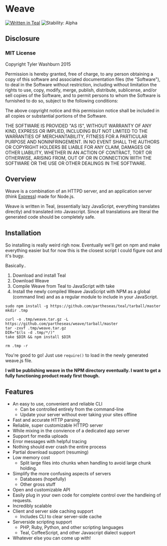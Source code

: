 # Weave

[![Written in Teal](http://img.shields.io/badge/teal-v0.3.1-62eaaa.svg?style=flat)](https://github.com/partheseas/teal)
![Stability: Alpha](http://img.shields.io/badge/stability-alpha-f04c5e.svg?style=flat)

## Disclosure

### MIT License

Copyright Tyler Washburn 2015

Permission is hereby granted, free of charge, to any person obtaining a copy
of this software and associated documentation files (the "Software"), to deal
in the Software without restriction, including without limitation the rights
to use, copy, modify, merge, publish, distribute, sublicense, and/or sell
copies of the Software, and to permit persons to whom the Software is
furnished to do so, subject to the following conditions:

The above copyright notice and this permission notice shall be included in all
copies or substantial portions of the Software.

THE SOFTWARE IS PROVIDED "AS IS", WITHOUT WARRANTY OF ANY KIND, EXPRESS OR
IMPLIED, INCLUDING BUT NOT LIMITED TO THE WARRANTIES OF MERCHANTABILITY,
FITNESS FOR A PARTICULAR PURPOSE AND NONINFRINGEMENT. IN NO EVENT SHALL THE
AUTHORS OR COPYRIGHT HOLDERS BE LIABLE FOR ANY CLAIM, DAMAGES OR OTHER
LIABILITY, WHETHER IN AN ACTION OF CONTRACT, TORT OR OTHERWISE, ARISING FROM,
OUT OF OR IN CONNECTION WITH THE SOFTWARE OR THE USE OR OTHER DEALINGS IN THE
SOFTWARE.

## Overview

Weave is a combination of an HTTPD server, and an application server (think [Express](http://expressjs.com/)) made for Node.js.

Weave is written in Teal, (essentially lazy JavaScript, everything translates directly) and translated into Javascript.
Since all translations are literal the generated code should be completely safe.

## Installation

So installing is really weird righ now. Eventually we'll get on npm and make everything
easier but for now this is the closest script I could figure out and it's bugy.

Basically..
1. Download and install Teal
2. Download Weave
3. Compile Weave from Teal to JavaScript with take
4. Install the newly compiled Weave JavaScript with NPM as a global (command line)
and as a regular module to include in your JavaScript.

```Shell
sudo npm install -g https://github.com/partheseas/teal/tarball/master
mkdir .tmp

curl -o .tmp/weave.tar.gz -L https://github.com/partheseas/weave/tarball/master
tar -zxvf .tmp/weave.tar.gz
DIR="$(ls -d .tmp/*/)"
take $DIR && npm install $DIR

rm .tmp -r
```

You're good to go! Just use `require()` to load in the newly generated weave.js file.

**I will be publishing weave in the NPM directory eventually. I want to get a fully functioning product ready first though.**

## Features

- An easy to use, convenient and reliable CLI
  - Can be controlled entirely from the command-line
  - Update your server without ever taking your sites offline
- Fast and accurate HTTP parsing
- Reliable, super customizable HTTPD server
- While mixing in the convience of a dedicated app server
- Support for media uploads
- Error messages with helpful tracing
- Nothing should ever crash the entire process
- Partial download support (resuming)
- Low memory cost
  - Split large files into chunks when handling to avoid large chunk holding.
- Simplify the more confusing aspects of servers
  - Databases (hopefully)
  - Other gross stuff
- Open and customizable API
- Easily plug in your own code for complete control over the handleing of requests.
- Incredibly scalable
- Client and server side caching support
  - Includes CLI to clear server-side cache
- Serverside scripting support
  - PHP, Ruby, Python, and other scripting languages
  - Teal, CoffeeScript, and other Javascript dialect support
- Whatever else you can come up with!

